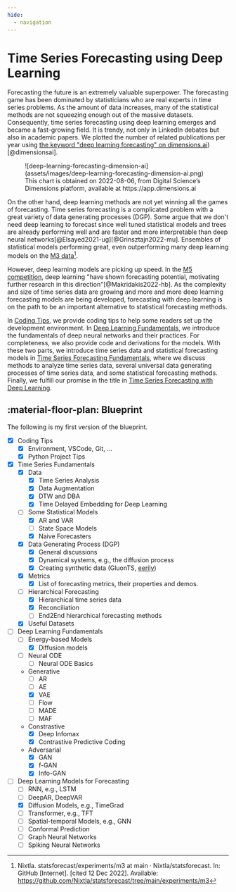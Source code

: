 ```yaml
---
hide:
  - navigation
---
```


# Time Series Forecasting using Deep Learning

Forecasting the future is an extremely valuable superpower. The forecasting game has been dominated by statisticians who are real experts in time series problems. As the amount of data increases, many of the statistical methods are not squeezing enough out of the massive datasets. Consequently, time series forecasting using deep learning emerges and became a fast-growing field. It is trendy, not only in LinkedIn debates but also in academic papers. We plotted the number of related publications per year using [the keyword "deep learning forecasting" on dimensions.ai](https://app.dimensions.ai/analytics/publication/overview/timeline?search_mode=content&search_text=deep%20learning%20forecasting&search_type=kws&search_field=full_search&year_from=2015&year_to=2021)) [@dimensionsai].

<figure markdown>
  ![deep-learning-forecasting-dimension-ai](assets/images/deep-learning-forecasting-dimension-ai.png)
  <figcaption>This chart is obtained on 2022-08-06, from Digital Science’s Dimensions platform, available at https://app.dimensions.ai</figcaption>
</figure>

On the other hand, deep learning methods are not yet winning all the games of forecasting. Time series forecasting is a complicated problem with a great variety of data generating processes (DGP). Some argue that we don't need deep learning to forecast since well tuned statistical models and trees are already performing well and are faster and more interpretable than deep neural networks[@Elsayed2021-ug][@Grinsztajn2022-mu]. Ensembles of statistical models performing great, even outperforming many deep learning models on the [M3 data](https://forecasters.org/resources/time-series-data/m3-competition/)[^nixtla-m3-ensemble].

However, deep learning models are picking up speed. In the [M5 competition](https://mofc.unic.ac.cy/m5-competition/), deep learning "have shown forecasting potential, motivating further research in this direction"[@Makridakis2022-hb]. As the complexity and size of time series data are growing and more and more deep learning forecasting models are being developed, forecasting with deep learning is on the path to be an important alternative to statistical forecasting methods.

In [Coding Tips](engineering/index.md), we provide coding tips to help some readers set up the development environment. In [Deep Learning Fundamentals](deep-learning-fundamentals/index.md), we introduce the fundamentals of deep neural networks and their practices. For completeness, we also provide code and derivations for the models. With these two parts, we introduce time series data and statistical forecasting models in [Time Series Forecasting Fundamentals](time-series/index.md), where we discuss methods to analyze time series data, several universal data generating processes of time series data, and some statistical forecasting methods. Finally, we fulfill our promise in the title in [Time Series Forecasting with Deep Learning](time-series-deep-learning/index.md).


## :material-floor-plan: Blueprint

The following is my first version of the blueprint.

- [x] Coding Tips
    - [x] Environment, VSCode, Git, ...
    - [x] Python Project Tips
- [x] Time Series Fundamentals
    - [x] Data
        - [x] Time Series Analysis
        - [x] Data Augmentation
        - [x] DTW and DBA
        - [x] Time Delayed Embedding for Deep Learning
    - [ ] Some Statistical Models
        - [x] AR and VAR
        - [ ] State Space Models
        - [x] Naive Forecasters
    - [x] Data Generating Process (DGP)
        - [x] General discussions
        - [x] Dynamical systems, e.g., the diffusion process
        - [x] Creating synthetic data (GluonTS, [eerily](https://github.com/emptymalei/eerily))
    - [x] Metrics
        - [x] List of forecasting metrics, their properties and demos.
    - [ ] Hierarchical Forecasting
        - [x] Hierarchical time series data
        - [x] Reconciliation
        - [ ] End2End hierarchical forecasting methods
    - [x] Useful Datasets
- [ ] Deep Learning Fundamentals
    - [ ] Energy-based Models
        - [x] Diffusion models
    - [ ]  Neural ODE
        - [ ] Neural ODE Basics
    - Generative
        - [ ] AR
        - [ ] AE
        - [x] VAE
        - [ ] Flow
        - [ ] MADE
        - [ ] MAF
    - Constrastive
        - [x] Deep Infomax
        - [x] Contrastive Predictive Coding
    - Adversarial
        - [x] GAN
        - [x] f-GAN
        - [x] Info-GAN
- [ ] Deep Learning Models for Forecasting
    - [ ] RNN, e.g., LSTM
    - [ ] DeepAR, DeepVAR
    - [x] Diffusion Models, e.g., TimeGrad
    - [ ] Transformer, e.g., TFT
    - [ ] Spatial-temporal Models, e.g., GNN
    - [ ] Conformal Prediction
    - [ ] Graph Neural Networks
    - [ ] Spiking Neural Networks

[^nixtla-m3-ensemble]: Nixtla. statsforecast/experiments/m3 at main · Nixtla/statsforecast. In: GitHub [Internet]. [cited 12 Dec 2022]. Available: https://github.com/Nixtla/statsforecast/tree/main/experiments/m3
